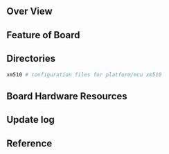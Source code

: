 ## Over View

## Feature of Board

## Directories

```sh
xm510 # configuration files for platform/mcu xm510
```

## Board Hardware Resources

## Update log

## Reference
